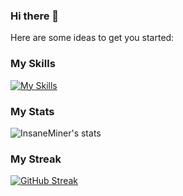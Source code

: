 ### Hi there 👋

Here are some ideas to get you started:
<!--
- 🔭 I’m currently working on [The Nash Compiler](https://github.com/nash-project/nash)
- 🌱 I’m currently learning how to make a programming language
- 🤔 I’m looking for help with [the nash compiler](https://github.com/nash-project/nash)
- ⚡ Fun fact: C is an interesting programming language, but c++ is chad.
-->
### My Skills
[![My Skills](https://skillicons.dev/icons?i=c,cpp,html,js,php,linux,mysql,py,wordpress)](https://skillicons.dev)

### My Stats

<img alt="InsaneMiner's stats" src="https://github-readme-stats-ruby-nine.vercel.app/api?username=InsaneMiner&show_icons=true&hide_border=true" />

### My Streak
[![GitHub Streak](http://github-readme-streak-stats.herokuapp.com?user=InsaneMiner&theme=blux&hide_border=true&date_format=M%20j%5B%2C%20Y%5D)](https://git.io/streak-stats)
